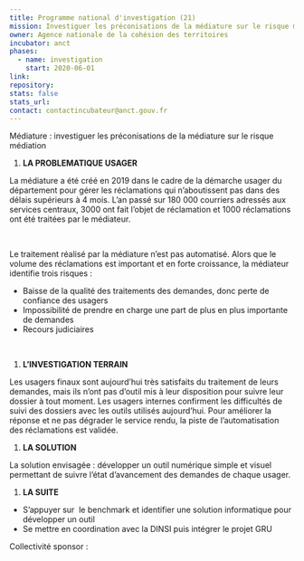 ```yaml
---
title: Programme national d'investigation (21)
mission: Investiguer les préconisations de la médiature sur le risque médiation
owner: Agence nationale de la cohésion des territoires
incubator: anct
phases:
  - name: investigation
    start: 2020-06-01
link: 
repository: 
stats: false
stats_url: 
contact: contactincubateur@anct.gouv.fr
---
```

<p>Médiature : investiguer les préconisations de la médiature sur le risque médiation</p>
<ol class="ol1">
<li class="li1"><strong>LA PROBLEMATIQUE USAGER </strong></li>
</ol>
<p class="p1">La médiature a été créé en 2019 dans le cadre de la démarche usager du département pour gérer les réclamations qui n’aboutissent pas dans des délais supérieurs à 4 mois. L’an passé sur 180 000 courriers adressés aux services centraux, 3000 ont fait l’objet de réclamation et 1000 réclamations ont été traitées par le médiateur.<span class="Apple-converted-space"> </span></p>
<p class="p2"> </p>
<p class="p1">Le traitement réalisé par la médiature n’est pas automatisé. Alors que le volume des réclamations est important et en forte croissance, la médiateur identifie trois risques :</p>
<ul class="ul1">
<li class="li1">Baisse de la qualité des traitements des demandes, donc perte de confiance des usagers</li>
<li class="li1">Impossibilité de prendre en charge une part de plus en plus importante de demandes</li>
<li class="li1">Recours judiciaires<span class="Apple-converted-space"> </span></li>
</ul>
<p class="p3"> </p>
<ol class="ol1">
<li class="li1"><strong>L’INVESTIGATION TERRAIN </strong></li>
</ol>
<p class="p1">Les usagers finaux sont aujourd’hui très satisfaits du traitement de leurs demandes, mais ils n’ont pas d’outil mis à leur disposition pour suivre leur dossier à tout moment. Les usagers internes confirment les difficultés de suivi des dossiers avec les outils utilisés aujourd’hui. Pour améliorer la réponse et ne pas dégrader le service rendu, la piste de l’automatisation des réclamations est validée.</p>
<ol class="ol1">
<li class="li1"><strong>LA SOLUTION </strong></li>
</ol>
<p class="p1">La solution envisagée : développer un outil numérique simple et visuel permettant de suivre l’état d’avancement des demandes de chaque usager.<span class="Apple-converted-space"> </span></p>
<ol class="ol1">
<li class="li1"><strong>LA SUITE</strong></li>
</ol>
<ul class="ul1">
<li class="li1">S’appuyer sur<span class="Apple-converted-space">  </span>le benchmark et identifier une solution informatique pour développer un outil</li>
<li class="li1">Se mettre en coordination avec la DINSI puis intégrer le projet GRU</li>
</ul>
Collectivité sponsor : 
